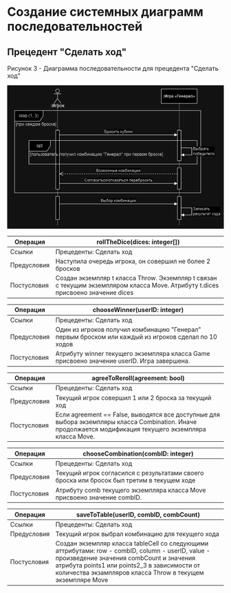 # Создание системных диаграмм последовательностей

## Прецедент "Сделать ход"
Рисунок 3 - Диаграмма последовательности для прецедента "Сделать ход"

![Рисунок 3 - Диаграмма последовательности для прецедента "Сделать ход"](/images/lab3.p1.png)

| Операция | rollTheDice(dices: integer[]) |
|---|---|
| Ссылки | Прецеденты: Сделать ход |
| Предусловия | Наступила очередь игрока, он совершил не более 2 бросков |
| Постусловия | Создан экземпляр t класса Throw. Экземпляр t связан с текущим экземпляром класса Move. Атрибуту t.dices присвоено значение dices |

| Операция | chooseWinner(userID: integer) |
|---|---|
| Ссылки | Прецеденты: Сделать ход |
| Предусловия | Один из игроков получил комбинацию "Генерал" первым броском или каждый из игроков сделал по 10 ходов |
| Постусловия | Атрибуту winner текущего экземпляра класса Game присвоено значение userID. Игра завершена. |

| Операция | agreeToReroll(agreement: bool) |
|---|---|
| Ссылки | Прецеденты: Сделать ход |
| Предусловия | Текущий игрок совершил 1 или 2 броска за текущий ход |
| Постусловия | Если agreement == False, выводятся все доступные для выбора экземпляры класса Combination. Иначе продолжается модификация текущего экземпляра класса Move. |

| Операция | chooseCombination(combID: integer) |
|---|---|
| Ссылки | Прецеденты: Сделать ход |
| Предусловия | Текущий игрок согласился с результатами своего броска или бросок был третим в текущем ходе |
| Постусловия | Атрибуту comb текущего экземпляра класса Move присвоено значение combID. |

| Операция | saveToTable(userID, combID, combCount) |
|---|---|
| Ссылки | Прецеденты: Сделать ход |
| Предусловия | Текущий игрок выбрал комбинацию для текущего хода |
| Постусловия | Создан экземпляр класса tableCell со следующими аттрибутами: row - combID, column - userID, value - произведение значения combCount и значения атрибута points1 или points2_3 в зависимости от количества экзампляров класса Throw в текущем экземпляре Move |
